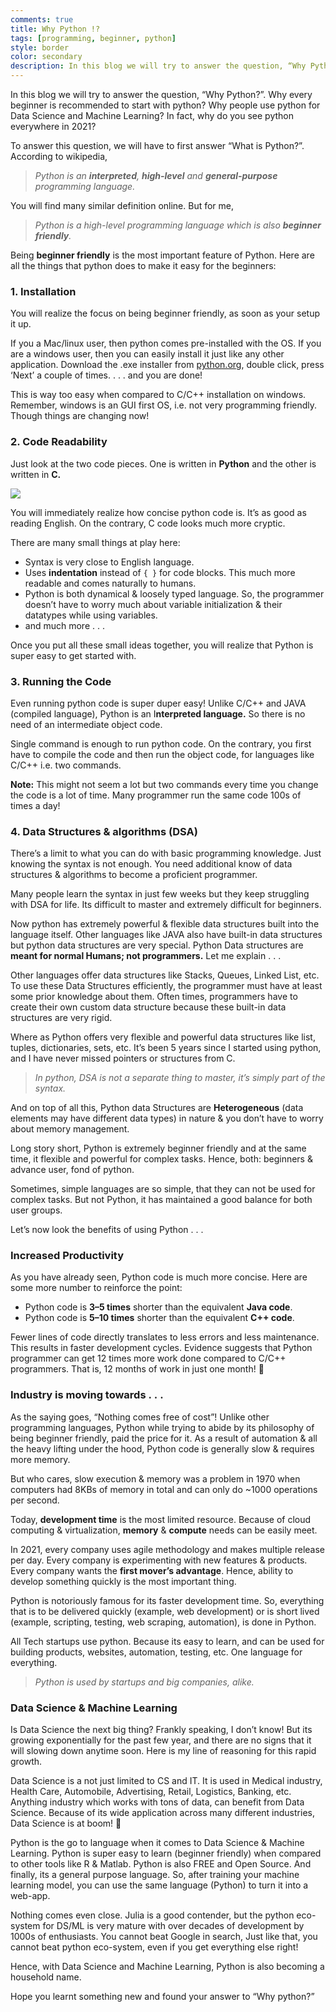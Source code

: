 ```yaml
---
comments: true
title: Why Python !?
tags: [programming, beginner, python]
style: border
color: secondary
description: In this blog we will try to answer the question, “Why Python?”. Why every beginner is recommended to start with python? Why people use python for Data Science and Machine Learning? In fact, why do you see python everywhere in 2021?  
---
```



In this blog we will try to answer the question, “Why Python?”. Why every beginner is recommended to start with python? Why people use python for Data Science and Machine Learning? In fact, why do you see python everywhere in 2021?

To answer this question, we will have to first answer “What is Python?”. According to wikipedia,

> _Python is an_ **_interpreted_**_,_ **_high-level_** _and_ **_general-purpose_** _programming language._

You will find many similar definition online. But for me,

> _Python is a high-level programming language which is also_ **_beginner friendly_**_._

Being **beginner friendly** is the most important feature of Python. Here are all the things that python does to make it easy for the beginners:

### 1\. Installation

You will realize the focus on being beginner friendly, as soon as your setup it up.

If you a Mac/linux user, then python comes pre-installed with the OS. If you are a windows user, then you can easily install it just like any other application. Download the .exe installer from [python.org](http://python.org), double click, press ‘Next’ a couple of times. . . . and you are done!

This is way too easy when compared to C/C++ installation on windows. Remember, windows is an GUI first OS, i.e. not very programming friendly. Though things are changing now!

### 2\. Code Readability

Just look at the two code pieces. One is written in **Python** and the other is written in **C.**

![](https://cdn-images-1.medium.com/max/800/1*A2GsSrsnPLwbECUi1TWcVw.png)

You will immediately realize how concise python code is. It’s as good as reading English. On the contrary, C code looks much more cryptic.

There are many small things at play here:

*   Syntax is very close to English language.
*   Uses **indentation** instead of `{ }` for code blocks. This much more readable and comes naturally to humans.
*   Python is both dynamical & loosely typed language. So, the programmer doesn’t have to worry much about variable initialization & their datatypes while using variables.
*   and much more . . .

Once you put all these small ideas together, you will realize that Python is super easy to get started with.

### 3\. Running the Code

Even running python code is super duper easy! Unlike C/C++ and JAVA (compiled language), Python is an I**nterpreted language.** So there is no need of an intermediate object code.

Single command is enough to run python code. On the contrary, you first have to compile the code and then run the object code, for languages like C/C++ i.e. two commands.

**Note:** This might not seem a lot but two commands every time you change the code is a lot of time. Many programmer run the same code 100s of times a day!

### 4\. Data Structures & algorithms (DSA)

There’s a limit to what you can do with basic programming knowledge. Just knowing the syntax is not enough. You need additional know of data structures & algorithms to become a proficient programmer.

Many people learn the syntax in just few weeks but they keep struggling with DSA for life. Its difficult to master and extremely difficult for beginners.

Now python has extremely powerful & flexible data structures built into the language itself. Other languages like JAVA also have built-in data structures but python data structures are very special. Python Data structures are **meant for normal Humans; not programmers.** Let me explain . . .

Other languages offer data structures like Stacks, Queues, Linked List, etc. To use these Data Structures efficiently, the programmer must have at least some prior knowledge about them. Often times, programmers have to create their own custom data structure because these built-in data structures are very rigid.

Where as Python offers very flexible and powerful data structures like list, tuples, dictionaries, sets, etc. It’s been 5 years since I started using python, and I have never missed pointers or structures from C.

> _In python, DSA is not a separate thing to master, it’s simply part of the syntax._

And on top of all this, Python data Structures are **Heterogeneous** (data elements may have different data types) in nature & you don’t have to worry about memory management.

Long story short, Python is extremely beginner friendly and at the same time, it flexible and powerful for complex tasks. Hence, both: beginners & advance user, fond of python.

Sometimes, simple languages are so simple, that they can not be used for complex tasks. But not Python, it has maintained a good balance for both user groups.

Let’s now look the benefits of using Python . . .

### Increased Productivity

As you have already seen, Python code is much more concise. Here are some more number to reinforce the point:

*   Python code is **3–5 times** shorter than the equivalent **Java code**.
*   Python code is **5–10 times** shorter than the equivalent **C++ code**.

Fewer lines of code directly translates to less errors and less maintenance. This results in faster development cycles. Evidence suggests that Python programmer can get 12 times more work done compared to C/C++ programmers. That is, 12 months of work in just one month! 🤯

### Industry is moving towards . . .

As the saying goes, “Nothing comes free of cost”! Unlike other programming languages, Python while trying to abide by its philosophy of being beginner friendly, paid the price for it. As a result of automation & all the heavy lifting under the hood, Python code is generally slow & requires more memory.

But who cares, slow execution & memory was a problem in 1970 when computers had 8KBs of memory in total and can only do ~1000 operations per second.

Today, **development time** is the most limited resource. Because of cloud computing & virtualization, **memory** & **compute** needs can be easily meet.

In 2021, every company uses agile methodology and makes multiple release per day. Every company is experimenting with new features & products. Every company wants the **first mover’s advantage**. Hence, ability to develop something quickly is the most important thing.

Python is notoriously famous for its faster development time. So, everything that is to be delivered quickly (example, web development) or is short lived (example, scripting, testing, web scraping, automation), is done in Python.

All Tech startups use python. Because its easy to learn, and can be used for building products, websites, automation, testing, etc. One language for everything.

> _Python is used by startups and big companies, alike._

### Data Science & Machine Learning

Is Data Science the next big thing? Frankly speaking, I don’t know! But its growing exponentially for the past few year, and there are no signs that it will slowing down anytime soon. Here is my line of reasoning for this rapid growth.

Data Science is a not just limited to CS and IT. It is used in Medical industry, Health Care, Automobile, Advertising, Retail, Logistics, Banking, etc. Anything industry which works with tons of data, can benefit from Data Science. Because of its wide application across many different industries, Data Science is at boom! 🌋

Python is the go to language when it comes to Data Science & Machine Learning. Python is super easy to learn (beginner friendly) when compared to other tools like R & Matlab. Python is also FREE and Open Source. And finally, its a general purpose language. So, after training your machine learning model, you can use the same language (Python) to turn it into a web-app.

Nothing comes even close. Julia is a good contender, but the python eco-system for DS/ML is very mature with over decades of development by 1000s of enthusiasts. You cannot beat Google in search, Just like that, you cannot beat python eco-system, even if you get everything else right!

Hence, with Data Science and Machine Learning, Python is also becoming a household name.

Hope you learnt something new and found your answer to “Why python?”
